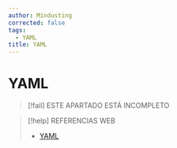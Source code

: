 ```yaml
---
author: Mindusting
corrected: false
tags:
  - YAML
title: YAML
---
```


# YAML

> [!fail] ESTE APARTADO ESTÁ INCOMPLETO

> [!help] REFERENCIAS WEB
> - [YAML](https://yaml.org/)
